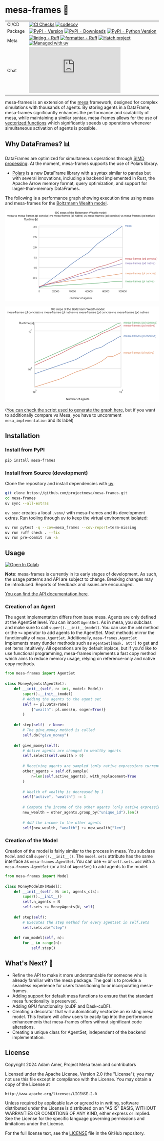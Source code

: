# mesa-frames 🚀

|         |                                                                                                                                                                                                                                                                                                                                                                                                                                                                                           |
| ------- | ----------------------------------------------------------------------------------------------------------------------------------------------------------------------------------------------------------------------------------------------------------------------------------------------------------------------------------------------------------------------------------------------------------------------------------------------------------------------------------------- |
| CI/CD   | [![CI Checks](https://github.com/projectmesa/mesa-frames/actions/workflows/build.yml/badge.svg?branch=main)](https://github.com/projectmesa/mesa-frames/actions/workflows/build.yml) [![codecov](https://codecov.io/gh/projectmesa/mesa-frames/branch/main/graph/badge.svg)](https://app.codecov.io/gh/projectmesa/mesa-frames)                                                                                                                     |
| Package | [![PyPI - Version](https://img.shields.io/pypi/v/mesa-frames.svg?logo=pypi&label=PyPI&logoColor=gold)](https://pypi.org/project/mesa-frames/) [![PyPI - Downloads](https://img.shields.io/pypi/dm/mesa-frames.svg?color=blue&label=Downloads&logo=pypi&logoColor=gold)](https://pypi.org/project/mesa-frames/) [![PyPI - Python Version](https://img.shields.io/pypi/pyversions/mesa-frames.svg?logo=python&label=Python&logoColor=gold)](https://pypi.org/project/mesa-frames/) |
| Meta    | [![linting - Ruff](https://img.shields.io/endpoint?url=https://raw.githubusercontent.com/astral-sh/ruff/main/assets/badge/v2.json)](https://docs.astral.sh/ruff/) [![formatter - Ruff](https://img.shields.io/badge/formatter-Ruff-0f172a?logo=ruff&logoColor=white)](https://docs.astral.sh/ruff/formatter/) [![Hatch project](https://img.shields.io/badge/%F0%9F%A5%9A-Hatch-4051b5.svg)](https://github.com/pypa/hatch) [![Managed with uv](https://img.shields.io/badge/managed%20with-uv-5a4fcf?logo=uv&logoColor=white)](https://github.com/astral-sh/uv) |
| Chat    | [![chat](https://img.shields.io/matrix/project-mesa:matrix.org?label=chat&logo=Matrix)](https://matrix.to/#/#project-mesa:matrix.org)                                                                                                                                                                                                                                                                                                                                                                                                                                                                                                                                                                                                                                                                               |

mesa-frames is an extension of the [mesa](https://github.com/projectmesa/mesa) framework, designed for complex simulations with thousands of agents. By storing agents in a DataFrame, mesa-frames significantly enhances the performance and scalability of mesa, while maintaining a similar syntax. mesa-frames allows for the use of [vectorized functions](https://stackoverflow.com/a/1422198) which significantly speeds up operations whenever simultaneous activation of agents is possible.

## Why DataFrames? 📊

DataFrames are optimized for simultaneous operations through [SIMD processing](https://en.wikipedia.org/wiki/Single_instruction,_multiple_data). At the moment, mesa-frames supports the use of Polars library.

- [Polars](https://pola.rs/) is a new DataFrame library with a syntax similar to pandas but with several innovations, including a backend implemented in Rust, the Apache Arrow memory format, query optimization, and support for larger-than-memory DataFrames.

The following is a performance graph showing execution time using mesa and mesa-frames for the [Boltzmann Wealth model](https://mesa.readthedocs.io/en/stable/tutorials/intro_tutorial.html).

![Performance Graph with Mesa](https://github.com/projectmesa/mesa-frames/blob/main/examples/boltzmann_wealth/boltzmann_with_mesa.png)

![Performance Graph without Mesa](https://github.com/projectmesa/mesa-frames/blob/main/examples/boltzmann_wealth/boltzmann_no_mesa.png)

([You can check the script used to generate the graph here](https://github.com/projectmesa/mesa-frames/blob/main/examples/boltzmann_wealth/performance_plot.py), but if you want to additionally compare vs Mesa, you have to uncomment `mesa_implementation` and its label)

## Installation

### Install from PyPI

```bash
pip install mesa-frames
```

### Install from Source (development)

Clone the repository and install dependencies with [uv](https://docs.astral.sh/uv/):

```bash
git clone https://github.com/projectmesa/mesa-frames.git
cd mesa-frames
uv sync --all-extras
```

`uv sync` creates a local `.venv/` with mesa-frames and its development extras. Run tooling through uv to keep the virtual environment isolated:

```bash
uv run pytest -q --cov=mesa_frames --cov-report=term-missing
uv run ruff check . --fix
uv run pre-commit run -a
```

## Usage

[![Open In Colab](https://colab.research.google.com/assets/colab-badge.svg)](https://colab.research.google.com/github/projectmesa/mesa-frames/blob/main/docs/general/user-guide/2_introductory-tutorial.ipynb)

**Note:** mesa-frames is currently in its early stages of development. As such, the usage patterns and API are subject to change. Breaking changes may be introduced. Reports of feedback and issues are encouraged.

[You can find the API documentation here](https://projectmesa.github.io/mesa-frames/api).

### Creation of an Agent

The agent implementation differs from base mesa. Agents are only defined at the AgentSet level. You can import `AgentSet`. As in mesa, you subclass and make sure to call `super().__init__(model)`. You can use the `add` method or the `+=` operator to add agents to the AgentSet. Most methods mirror the functionality of `mesa.AgentSet`. Additionally, `mesa-frames.AgentSet` implements many dunder methods such as `AgentSet[mask, attr]` to get and set items intuitively. All operations are by default inplace, but if you'd like to use functional programming, mesa-frames implements a fast copy method which aims to reduce memory usage, relying on reference-only and native copy methods.

```python
from mesa-frames import AgentSet

class MoneyAgents(AgentSet):
    def __init__(self, n: int, model: Model):
        super().__init__(model)
        # Adding the agents to the agent set
        self += pl.DataFrame(
            {"wealth": pl.ones(n, eager=True)}
        )

    def step(self) -> None:
        # The give_money method is called
        self.do("give_money")

    def give_money(self):
        # Active agents are changed to wealthy agents
        self.select(self.wealth > 0)

        # Receiving agents are sampled (only native expressions currently supported)
        other_agents = self.df.sample(
            n=len(self.active_agents), with_replacement=True
        )

        # Wealth of wealthy is decreased by 1
        self["active", "wealth"] -= 1

        # Compute the income of the other agents (only native expressions currently supported)
        new_wealth = other_agents.group_by("unique_id").len()

        # Add the income to the other agents
        self[new_wealth, "wealth"] += new_wealth["len"]
```

### Creation of the Model

Creation of the model is fairly similar to the process in mesa. You subclass `Model` and call `super().__init__()`. The `model.sets` attribute has the same interface as `mesa-frames.AgentSet`. You can use `+=` or `self.sets.add` with a `mesa-frames.AgentSet` (or a list of `AgentSet`) to add agents to the model.

```python
from mesa-frames import Model

class MoneyModelDF(Model):
    def __init__(self, N: int, agents_cls):
        super().__init__()
        self.n_agents = N
        self.sets += MoneyAgents(N, self)

    def step(self):
        # Executes the step method for every agentset in self.sets
        self.sets.do("step")

    def run_model(self, n):
        for _ in range(n):
            self.step()
```

## What's Next? 🔮

- Refine the API to make it more understandable for someone who is already familiar with the mesa package. The goal is to provide a seamless experience for users transitioning to or incorporating mesa-frames.
- Adding support for default mesa functions to ensure that the standard mesa functionality is preserved.
- Adding GPU functionality (cuDF and Dask-cuDF).
- Creating a decorator that will automatically vectorize an existing mesa model. This feature will allow users to easily tap into the performance enhancements that mesa-frames offers without significant code alterations.
- Creating a unique class for AgentSet, independent of the backend implementation.

## License

Copyright 2024 Adam Amer, Project Mesa team and contributors

Licensed under the Apache License, Version 2.0 (the "License");
you may not use this file except in compliance with the License.
You may obtain a copy of the License at

    http://www.apache.org/licenses/LICENSE-2.0

Unless required by applicable law or agreed to in writing, software
distributed under the License is distributed on an "AS IS" BASIS,
WITHOUT WARRANTIES OR CONDITIONS OF ANY KIND, either express or implied.
See the License for the specific language governing permissions and
limitations under the License.

For the full license text, see the [LICENSE](https://github.com/projectmesa/mesa-frames/blob/main/LICENSE) file in the GitHub repository.
